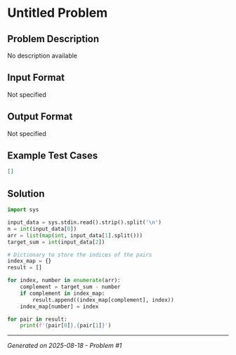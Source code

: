 # Untitled Problem

## Problem Description
No description available

## Input Format
Not specified

## Output Format
Not specified

## Example Test Cases
```json
[]
```

## Solution
```python
import sys

input_data = sys.stdin.read().strip().split('\n')
n = int(input_data[0])
arr = list(map(int, input_data[1].split()))
target_sum = int(input_data[2])

# Dictionary to store the indices of the pairs
index_map = {}
result = []

for index, number in enumerate(arr):
    complement = target_sum - number
    if complement in index_map:
        result.append((index_map[complement], index))
    index_map[number] = index

for pair in result:
    print(f'{pair[0]},{pair[1]}')
```

---
*Generated on 2025-08-18 - Problem #1*